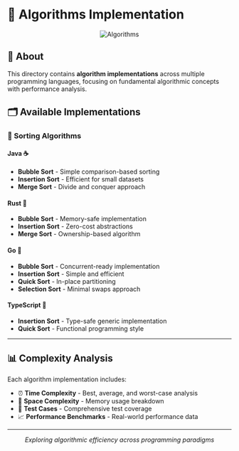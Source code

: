 # 🔄 Algorithms Implementation

<div align="center">

![Algorithms](https://img.shields.io/badge/Algorithms-Implementation-green?style=for-the-badge&logo=algorithm)

</div>

## 📖 About

This directory contains **algorithm implementations** across multiple programming languages, focusing on fundamental algorithmic concepts with performance analysis.

## 🗂️ Available Implementations

### **🔀 Sorting Algorithms**

#### **Java** ☕
- **Bubble Sort** - Simple comparison-based sorting
- **Insertion Sort** - Efficient for small datasets
- **Merge Sort** - Divide and conquer approach

#### **Rust** 🦀  
- **Bubble Sort** - Memory-safe implementation
- **Insertion Sort** - Zero-cost abstractions
- **Merge Sort** - Ownership-based algorithm

#### **Go** 🐹
- **Bubble Sort** - Concurrent-ready implementation
- **Insertion Sort** - Simple and efficient
- **Quick Sort** - In-place partitioning
- **Selection Sort** - Minimal swaps approach

#### **TypeScript** 📘
- **Insertion Sort** - Type-safe generic implementation
- **Quick Sort** - Functional programming style

---

## 📊 Complexity Analysis

Each algorithm implementation includes:
- ⏰ **Time Complexity** - Best, average, and worst-case analysis
- 💾 **Space Complexity** - Memory usage breakdown
- 🧪 **Test Cases** - Comprehensive test coverage
- 📈 **Performance Benchmarks** - Real-world performance data

---

<div align="center">

*Exploring algorithmic efficiency across programming paradigms*

</div>
